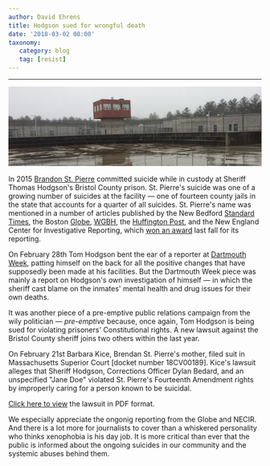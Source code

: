 ```yaml
---
author: David Ehrens
title: Hodgson sued for wrongful death
date: '2018-03-02 08:00'
taxonomy:
   category: blog
   tag: [resist]
---
```

---

![](bcso.jpg)

In 2015 [Brandon St. Pierre](https://www.legacy.com/obituaries/heraldnews/obituary.aspx?pid=174847558) committed suicide while in custody at Sheriff Thomas Hodgson's Bristol County prison. St. Pierre's suicide was one of a growing number of suicides at the facility — one of fourteen county jails in the state that accounts for a quarter of all suicides. St. Pierre's name was mentioned in a number of articles published by the New Bedford [Standard Times](http://www.southcoasttoday.com/news/20170805/sheriffs-office-officials-link-rise-in-suicides-to-drug-addiction-cyclical-trends), the Boston [Globe](https://www.bostonglobe.com/metro/2017/05/06/they-left-him-everything-hang-himself/KVbjAopCsOsPVZ3y2StGSN/story.html), [WGBH](https://news.wgbh.org/2017/06/14/news/another-suicide-hits-bristol-county-jail-north-dartmouth), the [Huffington Post](https://www.huffingtonpost.com/entry/behind-the-wall-suicides-mount-in-massachusetts-county-jails_us_5910867fe4b0104c7350b69b), and the New England Center for Investigative Reporting, which [won an award](https://www.necir.org/2017/10/12/necir-reporters-honored-jail-suicide-investigation/) last fall for its reporting.

On February 28th Tom Hodgson bent the ear of a reporter at [Dartmouth Week](https://dartmouth.villagesoup.com/p/bristol-county-sheriffs-office-report-highlights-work-to-reduce-suicide-risks/1727701), patting himself on the back for all the positive changes that have supposedly been made at his facilities. But the Dartmouth Week piece was mainly a report on Hodgson's own investigation of himself — in which the sheriff cast blame on the inmates' mental health and drug issues for their own deaths. 

It was another piece of a pre-emptive public relations campaign from the wily politician — *pre-emptive* because, once again, Tom Hodgson is being sued for violating prisoners' Constitutional rights. A new lawsuit against the Bristol County sheriff joins two others within the last year.

On February 21st Barbara Kice, Brendan St. Pierre's mother, filed suit in Massachusetts Superior Court [docket number 18CV00189]. Kice's lawsuit alleges that Sheriff Hodgson, Corrections Officer Dylan Bedard, and an unspecified "Jane Doe" violated St. Pierre's Fourteenth Amendment rights by improperly caring for a person known to be suicidal.

[Click here to view](kice-hodgson.pdf) the lawsuit in PDF format.

We especially appreciate the ongonig reporting from the Globe and NECIR. And there is a lot more for journalists to cover than a whiskered personality who thinks xenophobia is his day job. It is more critical than ever that the public is informed about the ongoing suicides in our community and the systemic abuses behind them.

